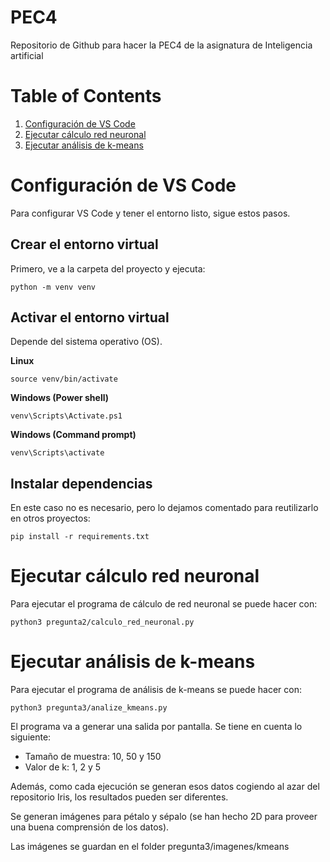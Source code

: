 # PEC4

Repositorio de Github para hacer la PEC4 de la asignatura de Inteligencia artificial

# Table of Contents
1. [Configuración de VS Code](#configuración-de-vs-code)
2. [Ejecutar cálculo red neuronal](#ejecutar-calculo-red-neuronal)
3. [Ejecutar análisis de k-means](#ejecutar-analisis-de-k-means)

# Configuración de VS Code

Para configurar VS Code y tener el entorno listo, sigue estos pasos.

## Crear el entorno virtual

Primero, ve a la carpeta del proyecto y ejecuta:

``` 
python -m venv venv
```

## Activar el entorno virtual

Depende del sistema operativo (OS).

__Linux__

```
source venv/bin/activate
```

__Windows (Power shell)__

```
venv\Scripts\Activate.ps1
```

__Windows (Command prompt)__

```
venv\Scripts\activate
```

## Instalar dependencias

En este caso no es necesario, pero lo dejamos comentado para reutilizarlo en otros proyectos:

```
pip install -r requirements.txt
```

# Ejecutar cálculo red neuronal

Para ejecutar el programa de cálculo de red neuronal se puede hacer con:

```
python3 pregunta2/calculo_red_neuronal.py
```

# Ejecutar análisis de k-means

Para ejecutar el programa de análisis de k-means se puede hacer con:

```
python3 pregunta3/analize_kmeans.py
```

El programa va a generar una salida por pantalla. Se tiene en cuenta lo siguiente:

* Tamaño de muestra: 10, 50 y 150
* Valor de k: 1, 2 y 5

Además, como cada ejecución se generan esos datos cogiendo al azar del repositorio Iris, los resultados pueden ser diferentes.

Se generan imágenes para pétalo y sépalo (se han hecho 2D para proveer una buena comprensión de los datos). 

Las imágenes se guardan en el folder pregunta3/imagenes/kmeans
